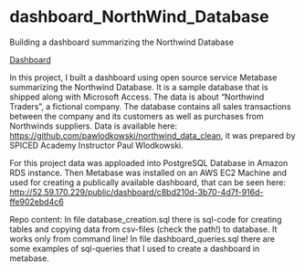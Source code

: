 # dashboard_NorthWind_Database
Building a dashboard summarizing the Northwind Database

[Dashboard](https://github.com/asyaparfenova/dashboard_NorthWind_Database/blob/main/images/dashboard_prtscr.png?raw=true "Metabase Dashboard / PrintScreen")

In this project, I built a dashboard using open source service Metabase summarizing the Northwind Database. It is a sample database that is shipped along with Microsoft Access. The data is about “Northwind Traders”, a fictional company. The database contains all sales transactions between the company and its customers as well as purchases from Northwinds suppliers.
Data is available here: https://github.com/pawlodkowski/northwind_data_clean, it was prepared by SPICED Academy Instructor Paul Wlodkowski. 

For this project data was apploaded into PostgreSQL Database in Amazon RDS instance. Then Metabase was installed on an AWS EC2 Machine and used for creating a publically available dashboard, that can be seen here: http://52.59.170.229/public/dashboard/c8bd210d-3b70-4d7f-916d-ffe902ebd4c6

Repo content:
In file database_creation.sql there is sql-code for creating tables and copying data from csv-files (check the path!) to database. It works only from command line!
In file dashboard_queries.sql there are some examples of sql-queries that I used to create a dashboard in metabase.
